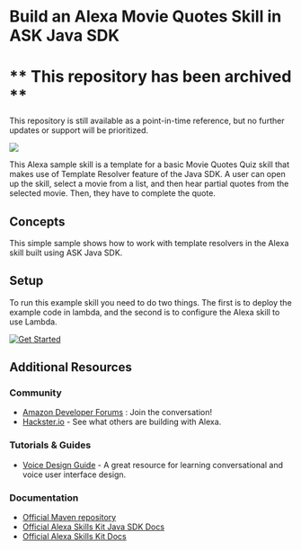 Build an Alexa Movie Quotes Skill in ASK Java SDK
=================================================

# ** This repository has been archived **
This repository is still available as a point-in-time reference, but no further updates or support will be prioritized.

<img src="https://m.media-amazon.com/images/G/01/mobile-apps/dex/alexa/alexa-skills-kit/tutorials/quiz-game/header._TTH_.png" />

This Alexa sample skill is a template for a basic Movie Quotes Quiz skill that makes use of Template Resolver feature of the Java SDK. A user can open up the skill, select a movie from a list, and then hear partial quotes from the selected movie. Then, they have to complete the quote.

Concepts
--------

This simple sample shows how to work with template resolvers in the Alexa
skill built using ASK Java SDK.

Setup
-----

To run this example skill you need to do two things. The first is to
deploy the example code in lambda, and the second is to configure the
Alexa skill to use Lambda.

[![Get Started](https://camo.githubusercontent.com/db9b9ce26327ad3bac57ec4daf0961a382d75790/68747470733a2f2f6d2e6d656469612d616d617a6f6e2e636f6d2f696d616765732f472f30312f6d6f62696c652d617070732f6465782f616c6578612f616c6578612d736b696c6c732d6b69742f7475746f7269616c732f67656e6572616c2f627574746f6e732f627574746f6e5f6765745f737461727465642e5f5454485f2e706e67)](./instructions/1-voice-user-interface.md)

Additional Resources
--------------------

### Community

-  [Amazon Developer Forums](https://forums.developer.amazon.com/spaces/165/index.html) : Join the conversation!
-  [Hackster.io](https://www.hackster.io/amazon-alexa) - See what others are building with Alexa.

### Tutorials & Guides

-  [Voice Design Guide](https://developer.amazon.com/designing-for-voice/) -
   A great resource for learning conversational and voice user interface design.

### Documentation

-  [Official Maven repository](https://mvnrepository.com/artifact/com.amazon.alexa/ask-sdk)
-  [Official Alexa Skills Kit Java SDK Docs](https://alexa-skills-kit-sdk-for-java.readthedocs.io/en/latest/index.html)
-  [Official Alexa Skills Kit Docs](https://developer.amazon.com/docs/ask-overviews/build-skills-with-the-alexa-skills-kit.html)

